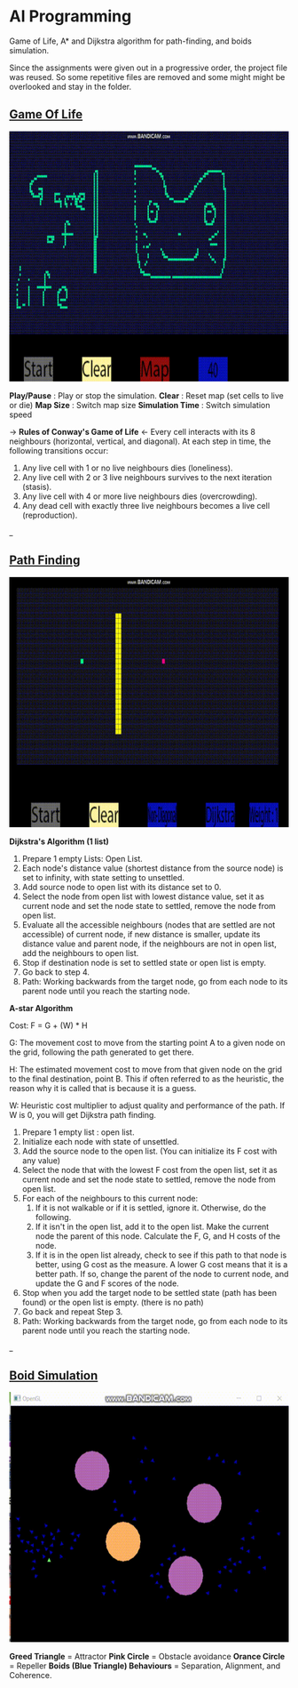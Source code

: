 # AI Programming

Game of Life, A* and Dijkstra algorithm for path-finding, and boids simulation.

Since the assignments were given out in a progressive order, the project file was reused. So some repetitive files are removed and some might might be overlooked and stay in the folder.

## [Game Of Life](/Assignments/AIProgramming/GameOfLifeAndPathFinding/GameOfLife.h)

<img src="https://github.com/FJinn/fjinn.github.io/blob/master/Assignments/AIProgramming/Images/GameOfLife.gif" width="800" height="450" />

**Play/Pause** : Play or stop the simulation.
**Clear** : Reset map (set cells to live or die)
**Map Size** : Switch map size
**Simulation Time** : Switch simulation speed

-> **Rules of Conway's Game of Life** <-
Every cell interacts with its 8 neighbours (horizontal, vertical, and diagonal). At each step in time, the following transitions occur:

1. Any live cell with 1 or no live neighbours dies (loneliness).
2. Any live cell with 2 or 3 live neighbours survives to the next iteration (stasis).
3. Any live cell with 4 or more live neighbours dies (overcrowding).
4. Any dead cell with exactly three live neighbours becomes a live cell (reproduction).


_

## [Path Finding](/Assignments/AIProgramming/GameOfLifeAndPathFinding/PathFindingAlgorithm.h)

<img src="https://github.com/FJinn/fjinn.github.io/blob/master/Assignments/AIProgramming/Images/PathFinding.gif" width="800" height="450" />

**Dijkstra's Algorithm (1 list)**

1. Prepare 1 empty Lists: Open List.
2. Each node's distance value (shortest distance from the source node) is set to infinity, with state setting to unsettled.
3. Add source node to open list with its distance set to 0.
4. Select the node from open list with lowest distance value, set it as current node and set the node state to settled, remove the node from open list.
5. Evaluate all the accessible neighbours (nodes that are settled are not accessible) of current node, if new distance is smaller, update its distance value and parent node, if the neighbours are not in open list, add the neighbours to open list.
6. Stop if destination node is set to settled state or open list is empty.
7. Go back to step 4.
8. Path: Working backwards from the target node, go from each node to its parent node until you reach the starting node.

**A-star Algorithm**

Cost: F = G + (W) * H

G: The movement cost to move from the starting point A to a given node on the grid, following the path generated to get there.

H: The estimated movement cost to move from that given node on the grid to the final destination, point B. This if often referred to as the heuristic, the reason why it is called that is because it is a guess.

W: Heuristic cost multiplier to adjust quality and performance of the path. If W is 0, you will get Dijkstra path finding.

1. Prepare 1 empty list : open list.
2. Initialize each node with state of unsettled.
3. Add the source node to the open list. (You can initialize its F cost with any value)
4. Select the node that with the lowest F cost from the open list, set it as current node and set the node state to settled, remove the node from open list.
5. For each of the neighbours to this current node:
   1. If it is not walkable or if it is settled, ignore it. Otherwise, do the following.
   2. If it isn't in the open list, add it to the open list. Make the current node the parent of this node. Calculate the F, G, and H costs of the node.
   3. If it is in the open list already, check to see if this path to that node is better, using G cost as the measure. A lower G cost means that it is a better path. If so, change the parent of the node to current node, and update the G and F scores of the node.
6. Stop when you add the target node to be settled state (path has been found) or the open list is empty. (there is no path)  
7. Go back and repeat Step 3.
8. Path: Working backwards from the target node, go from each node to its parent node until you reach the starting node.
 

_

## [Boid Simulation](/Assignments/AIProgramming/Boids/Boids.h)

<img src="https://github.com/FJinn/fjinn.github.io/blob/master/Assignments/AIProgramming/Images/BoidSimulation.gif" width="800" height="450" />

**Greed Triangle** = Attractor
**Pink Circle** = Obstacle avoidance
**Orance Circle** = Repeller
**Boids (Blue Triangle) Behaviours** = Separation, Alignment, and Coherence.
